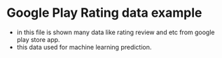 # Google Play Rating data example

- in this file is shown many data like rating review and etc from google play store app.
- this data used for machine learning prediction.
